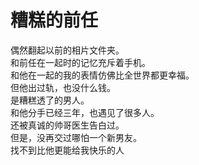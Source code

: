 # 糟糕的前任

偶然翻起以前的相片文件夹。\
和前任在一起时的记忆充斥着手机。\
和他在一起的我的表情仿佛比全世界都更幸福。\
但他出过轨，也没什么钱。\
是糟糕透了的男人。\
和他分手已经三年，也遇见了很多人。\
还被真诚的帅哥医生告白过。\
但是，没再交过哪怕一个新男友。\
找不到比他更能给我快乐的人
